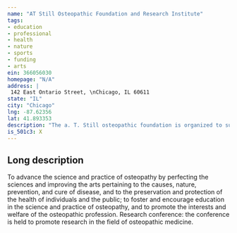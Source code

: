 ```yaml
---
name: "AT Still Osteopathic Foundation and Research Institute"
tags:
- education
- professional
- health
- nature
- sports
- funding
- arts
ein: 366056030
homepage: "N/A"
address: |
 142 East Ontario Street, \nChicago, IL 60611
state: "IL"
city: "Chicago"
lng: -87.62356
lat: 41.893353
description: "The a. T. Still osteopathic foundation is organized to support research to advance science and practice of osteopathy by perfecting the sciences and improving the arts pertaining to the causes, nature, prevention, and cure of disease; to prevent and protect the health of individuals and the public; to foster and encourage education in the science and practice of osteopathy; and to promote the interests and welfare of the osteopathic profession. "
is_501c3: X
---
```


## Long description

To advance the science and practice of osteopathy by perfecting the sciences and improving the arts pertaining to the causes, nature, prevention, and cure of disease, and to the preservation and protection of the health of individuals and the public; to foster and encourage education in the science and practice of osteopathy, and to promote the interests and welfare of the osteopathic profession. Research conference: the conference is held to promote research in the field of osteopathic medicine. 
